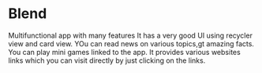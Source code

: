 # Blend
Multifunctional app with many features
It has a very good UI using recycler view and card view.
YOu can read news on various topics,gt amazing facts.
You can play mini games linked to the app.
It provides various websites links which you can visit directly by just clicking on the links.
